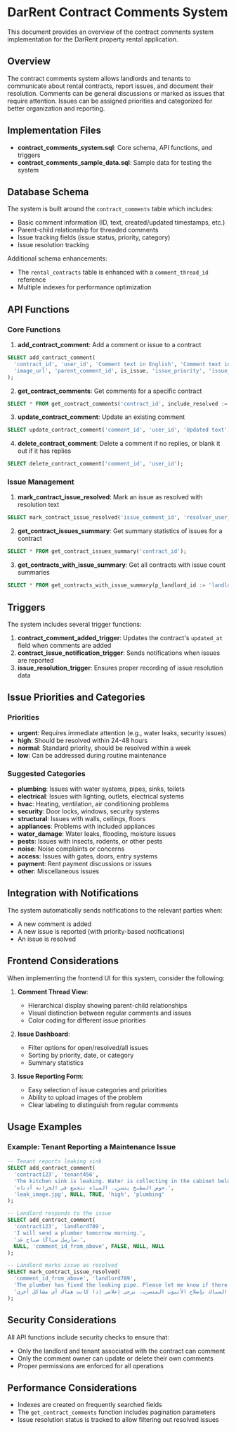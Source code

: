 # DarRent Contract Comments System

This document provides an overview of the contract comments system implementation for the DarRent property rental application.

## Overview

The contract comments system allows landlords and tenants to communicate about rental contracts, report issues, and document their resolution. Comments can be general discussions or marked as issues that require attention. Issues can be assigned priorities and categorized for better organization and reporting.

## Implementation Files

- **contract_comments_system.sql**: Core schema, API functions, and triggers
- **contract_comments_sample_data.sql**: Sample data for testing the system

## Database Schema

The system is built around the `contract_comments` table which includes:

- Basic comment information (ID, text, created/updated timestamps, etc.)
- Parent-child relationship for threaded comments
- Issue tracking fields (issue status, priority, category)
- Issue resolution tracking

Additional schema enhancements:
- The `rental_contracts` table is enhanced with a `comment_thread_id` reference
- Multiple indexes for performance optimization

## API Functions

### Core Functions

1. **add_contract_comment**: Add a comment or issue to a contract
```sql
SELECT add_contract_comment(
  'contract_id', 'user_id', 'Comment text in English', 'Comment text in Arabic',
  'image_url', 'parent_comment_id', is_issue, 'issue_priority', 'issue_category'
);
```

2. **get_contract_comments**: Get comments for a specific contract
```sql
SELECT * FROM get_contract_comments('contract_id', include_resolved := TRUE);
```

3. **update_contract_comment**: Update an existing comment
```sql
SELECT update_contract_comment('comment_id', 'user_id', 'Updated text');
```

4. **delete_contract_comment**: Delete a comment if no replies, or blank it out if it has replies
```sql
SELECT delete_contract_comment('comment_id', 'user_id');
```

### Issue Management

1. **mark_contract_issue_resolved**: Mark an issue as resolved with resolution text
```sql
SELECT mark_contract_issue_resolved('issue_comment_id', 'resolver_user_id', 'Resolution text');
```

2. **get_contract_issues_summary**: Get summary statistics of issues for a contract
```sql
SELECT * FROM get_contract_issues_summary('contract_id');
```

3. **get_contracts_with_issue_summary**: Get all contracts with issue count summaries
```sql
SELECT * FROM get_contracts_with_issue_summary(p_landlord_id := 'landlord_id');
```

## Triggers

The system includes several trigger functions:

1. **contract_comment_added_trigger**: Updates the contract's `updated_at` field when comments are added
2. **contract_issue_notification_trigger**: Sends notifications when issues are reported
3. **issue_resolution_trigger**: Ensures proper recording of issue resolution data

## Issue Priorities and Categories

### Priorities
- **urgent**: Requires immediate attention (e.g., water leaks, security issues)
- **high**: Should be resolved within 24-48 hours
- **normal**: Standard priority, should be resolved within a week
- **low**: Can be addressed during routine maintenance

### Suggested Categories
- **plumbing**: Issues with water systems, pipes, sinks, toilets
- **electrical**: Issues with lighting, outlets, electrical systems
- **hvac**: Heating, ventilation, air conditioning problems
- **security**: Door locks, windows, security systems
- **structural**: Issues with walls, ceilings, floors
- **appliances**: Problems with included appliances
- **water_damage**: Water leaks, flooding, moisture issues
- **pests**: Issues with insects, rodents, or other pests
- **noise**: Noise complaints or concerns
- **access**: Issues with gates, doors, entry systems
- **payment**: Rent payment discussions or issues
- **other**: Miscellaneous issues

## Integration with Notifications

The system automatically sends notifications to the relevant parties when:
- A new comment is added
- A new issue is reported (with priority-based notifications)
- An issue is resolved

## Frontend Considerations

When implementing the frontend UI for this system, consider the following:

1. **Comment Thread View**:
   - Hierarchical display showing parent-child relationships
   - Visual distinction between regular comments and issues
   - Color coding for different issue priorities

2. **Issue Dashboard**:
   - Filter options for open/resolved/all issues
   - Sorting by priority, date, or category
   - Summary statistics

3. **Issue Reporting Form**:
   - Easy selection of issue categories and priorities
   - Ability to upload images of the problem
   - Clear labeling to distinguish from regular comments

## Usage Examples

### Example: Tenant Reporting a Maintenance Issue

```sql
-- Tenant reports leaking sink
SELECT add_contract_comment(
  'contract123', 'tenant456', 
  'The kitchen sink is leaking. Water is collecting in the cabinet below.', 
  'حوض المطبخ يتسرب. المياه تتجمع في الخزانة أدناه.',
  'leak_image.jpg', NULL, TRUE, 'high', 'plumbing'
);

-- Landlord responds to the issue
SELECT add_contract_comment(
  'contract123', 'landlord789',
  'I will send a plumber tomorrow morning.',
  'سأرسل سباكًا صباح غد.',
  NULL, 'comment_id_from_above', FALSE, NULL, NULL
);

-- Landlord marks issue as resolved
SELECT mark_contract_issue_resolved(
  'comment_id_from_above', 'landlord789',
  'The plumber has fixed the leaking pipe. Please let me know if there are any further issues.',
  'قام السباك بإصلاح الأنبوب المتسرب. يرجى إعلامي إذا كانت هناك أي مشاكل أخرى.'
);
```

## Security Considerations

All API functions include security checks to ensure that:
- Only the landlord and tenant associated with the contract can comment
- Only the comment owner can update or delete their own comments
- Proper permissions are enforced for all operations

## Performance Considerations

- Indexes are created on frequently searched fields
- The `get_contract_comments` function includes pagination parameters
- Issue resolution status is tracked to allow filtering out resolved issues 